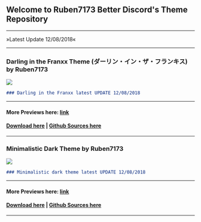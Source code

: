 ## Welcome to Ruben7173 Better Discord's Theme Repository 
***
»Latest Update 12/08/2018«

***

### Darling in the Franxx Theme (ダーリン・イン・ザ・フランキス) by Ruben7173

<img src="https://i.imgur.com/gpODc3b.jpg"/>

```markdown
### Darling in the Franxx latest UPDATE 12/08/2018
```
***
#### More Previews here: [link](./page-02.html)
#### [Download here](https://betterdiscord.net/ghdl?id=2238) | [Github Sources here](https://github.com/Ruben7173/Ruben7173.github.io/tree/master/BetterDiscord-Themes/Darling-in-The-Franxx)
***

### Minimalistic Dark Theme by Ruben7173
<img src="https://i.imgur.com/eHzACMg.png"/>

```markdown 
### Minimalistic dark theme latest UPDATE 12/08/2018
```
***
#### More Previews here: [link](./page-minimalistic-dark.html)
#### [Download here](https://betterdiscord.net/ghdl?id=2239) | [Github Sources here](https://github.com/Ruben7173/Ruben7173.github.io/tree/master/BetterDiscord-Themes/minimalistic-dark-theme)
***